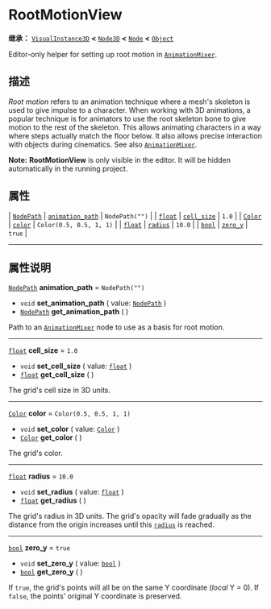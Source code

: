 <!-- ⚠ 请勿编辑本文件 ⚠ -->
<!-- 本文档使用脚本从 WeDot 引擎源码仓库生成。 -->
<!-- 生成脚本：https://github.com/WeDot-Engine/WeDot/tree/4.3/doc/tools/make_md.py； -->
<!-- 原文件：https://github.com/WeDot-Engine/WeDot/tree/4.3/doc/classes/RootMotionView.xml。 -->

<div id="_class_rootmotionview"></div>

# RootMotionView

**继承：** [`VisualInstance3D`](class_visualinstance3d.md) **<** [`Node3D`](class_node3d.md) **<** [`Node`](class_node.md) **<** [`Object`](class_object.md)

Editor-only helper for setting up root motion in [`AnimationMixer`](class_animationmixer.md).

## 描述

*Root motion* refers to an animation technique where a mesh's skeleton is used to give impulse to a character. When working with 3D animations, a popular technique is for animators to use the root skeleton bone to give motion to the rest of the skeleton. This allows animating characters in a way where steps actually match the floor below. It also allows precise interaction with objects during cinematics. See also [`AnimationMixer`](class_animationmixer.md).

 **Note:** **RootMotionView** is only visible in the editor. It will be hidden automatically in the running project.

## 属性

| [`NodePath`](class_nodepath.md) | [`animation_path`](#class_rootmotionview_property_animation_path) | ``NodePath("")``          |
| [`float`](class_float.md)       | [`cell_size`](#class_rootmotionview_property_cell_size)           | ``1.0``                   |
| [`Color`](class_color.md)       | [`color`](#class_rootmotionview_property_color)                   | ``Color(0.5, 0.5, 1, 1)`` |
| [`float`](class_float.md)       | [`radius`](#class_rootmotionview_property_radius)                 | ``10.0``                  |
| [`bool`](class_bool.md)         | [`zero_y`](#class_rootmotionview_property_zero_y)                 | ``true``                  |

<!-- rst-class:: classref-section-separator -->

---

## 属性说明

<div id="_class_rootmotionview_property_animation_path"></div>

[`NodePath`](class_nodepath.md) **animation_path** = ``NodePath("")`` <div id="class_rootmotionview_property_animation_path"></div>

- `void` **set_animation_path** ( value: [`NodePath`](class_nodepath.md) )
- [`NodePath`](class_nodepath.md) **get_animation_path** ( )

Path to an [`AnimationMixer`](class_animationmixer.md) node to use as a basis for root motion.

<!-- rst-class:: classref-item-separator -->

---

<div id="_class_rootmotionview_property_cell_size"></div>

[`float`](class_float.md) **cell_size** = ``1.0`` <div id="class_rootmotionview_property_cell_size"></div>

- `void` **set_cell_size** ( value: [`float`](class_float.md) )
- [`float`](class_float.md) **get_cell_size** ( )

The grid's cell size in 3D units.

<!-- rst-class:: classref-item-separator -->

---

<div id="_class_rootmotionview_property_color"></div>

[`Color`](class_color.md) **color** = ``Color(0.5, 0.5, 1, 1)`` <div id="class_rootmotionview_property_color"></div>

- `void` **set_color** ( value: [`Color`](class_color.md) )
- [`Color`](class_color.md) **get_color** ( )

The grid's color.

<!-- rst-class:: classref-item-separator -->

---

<div id="_class_rootmotionview_property_radius"></div>

[`float`](class_float.md) **radius** = ``10.0`` <div id="class_rootmotionview_property_radius"></div>

- `void` **set_radius** ( value: [`float`](class_float.md) )
- [`float`](class_float.md) **get_radius** ( )

The grid's radius in 3D units. The grid's opacity will fade gradually as the distance from the origin increases until this [`radius`](#class_rootmotionview_property_radius) is reached.

<!-- rst-class:: classref-item-separator -->

---

<div id="_class_rootmotionview_property_zero_y"></div>

[`bool`](class_bool.md) **zero_y** = ``true`` <div id="class_rootmotionview_property_zero_y"></div>

- `void` **set_zero_y** ( value: [`bool`](class_bool.md) )
- [`bool`](class_bool.md) **get_zero_y** ( )

If `true`, the grid's points will all be on the same Y coordinate (*local* Y = 0). If `false`, the points' original Y coordinate is preserved.

[^virtual]: 本方法通常需要用户覆盖才能生效。
[^const]: 本方法无副作用，不会修改该实例的任何成员变量。
[^vararg]: 本方法除了能接受在此处描述的参数外，还能够继续接受任意数量的参数。
[^constructor]: 本方法用于构造某个类型。
[^static]: 调用本方法无需实例，可直接使用类名进行调用。
[^operator]: 本方法描述的是使用本类型作为左操作数的有效运算符。
[^bitfield]: 这个值是由下列位标志构成位掩码的整数。
[^void]: 无返回值。
